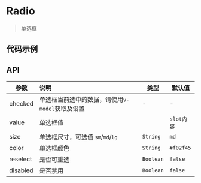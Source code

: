 # Radio

> 单选框

## 代码示例

<test></test>

<script>
  import test from '@/pages/demo/Radio.vue';

  export default {
    components: {
      test
    }
  }
</script>

## API

| 参数 | 说明 | 类型 | 默认值 |
| ----|:-----| ---- | ---- |
| checked | 单选框当前选中的数据，请使用`v-model`获取及设置  | - | - |
| value | 单选框值 |  | `slot内容` |
| size | 单选框尺寸，可选值 `sm`/`md`/`lg` | `String` | `md` |
| color | 单选框颜色 | `String` | `#f02f45` |
| reselect | 是否可重选 | `Boolean` | `false` |
| disabled | 是否禁用 | `Boolean` | `false` |
